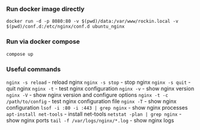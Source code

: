 ### Run docker image directly
```docker run -d -p 8080:80 -v $(pwd)/data:/var/www/rockin.local -v $(pwd)/conf.d:/etc/nginx/conf.d ubuntu_nginx```

### Run via docker compose
```compose up```


### Useful commands
```nginx -s reload``` - reload nginx
```nginx -s stop``` - stop nginx
```nginx -s quit``` - quit nginx
```nginx -t``` - test nginx configuration
```nginx -v``` - show nginx version
```nginx -V``` - show nginx version and configure options
```nginx -t -c /path/to/config``` - test nginx configuration file
```nginx -T``` - show nginx configuration
```lsof -i :80 -i :443 | grep nginx``` - show nginx processes
```apt-install net-tools``` - install net-tools
```netstat -plan | grep nginx``` - show nginx ports
```tail -f /var/logs/nginx/*.log``` - show nginx logs